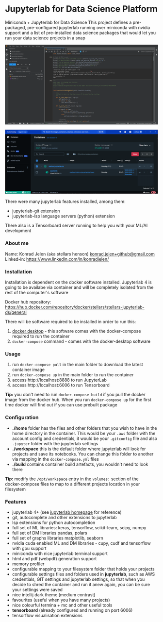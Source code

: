 # Jupyterlab for Data Science Platform
Miniconda + Jupyterlab for Data Science
This project defines a pre-packaged, pre-configured jupyterlab running over miniconda with nvidia support and 
a list of pre-installed data science packages that would let you run your data science projects in a snap

![](./doc/jupyterlab.png)

<!-- ![](./doc/jupyterlab-launcher.png) -->

![](./doc/docker-desktop.png)

There were many jupyterlab features installed, among them:
- jupyterlab-git extension
- jupyterlab-lsp language servers (python) extension

There also is a Tensorboard server running to help you with your ML/AI development


### About me
Name: Konrad Jelen (aka stellars henson) <konrad.jelen+github@gmail.com>  
Linked-in: https://www.linkedin.com/in/konradjelen/

### Installation

Installation is dependent on the docker software installed.
Jupyterlab 4 is going to be availabe via container and will
be completely isolated from the rest of the computer's software

Docker hub repository: https://hub.docker.com/repository/docker/stellars/stellars-jupyterlab-ds/general

There will be software required to be installed in order to run this:

1. [docker desktop](https://www.docker.com/products/docker-desktop/) - this software comes with the docker-compose required to run the container
2. `docker-compose` command - comes with the docker-desktop software

### Usage

1. run `docker-compose pull` in the main folder to download the latest container image 
2. run `docker-compose up` in the main folder to run the container
3. access http://localhost:8888 to run JupyterLab
4. access http://localhost:6006 to run Tensorboard

**Tip:** you don't need to run `docker-compose build` if you pull the docker image from the docker hub. When you run `docker-compose up` for the first time docker will find out if you can use prebuilt package 

### Configuration

- **./home** folder has the files and other folders that you wish to have in the home directory in the container. This would be your `.aws` folder with the account config and credentials, it would be your `.gitconfig` file and also `.jupyter` folder with the jupyterlab settings
- **./workspace** this is the default folder where jupyterlab will look for projects and save its notebooks. You can change this folder to another via mapping in the `docker-compose.yml` files 
- **./build** contains container build artefacts, you wouldn't need to look there

**Tip:** modify the `/opt/workspace` entry in the `volumes:` section of the<br>docker-compose files to map to a different projects location in your filesystem 

### Features
* jupyterlab 4+ (see [jupyterlab homepage](https://jupyterlab.readthedocs.io/en/latest) for reference)
* git, autocomplete and other extensions to jupyterlab
* lsp extensions for python autocompletion
* full set of ML libraries: keras, tensorflow, scikit-learn, scipy, numpy
* full set of DM libraries pandas, polars
* full set of graphs libraries matplotlib, seaborn
* nvidia cuda enabled ML and DM libraries - cupy, cudf and tensorflow with gpu support
* miniconda with nice jupyterlab terminal support
* html and pdf (webpdf) generation support
* memory profiler
* configurable mapping to your filesystem folder that holds your projects
* configurable settings files and folders used in __jupyterlab__, such as AWS credentials, GIT settings and jupyterlab settings, so that when you decide to shred the container and run it anew again, you can be sure your settings were saved
* nice intellij dark theme (medium contrast)
* favourites (useful when you have many projects)
* nice colourful termina + mc and other useful tools
* __tensorboard__ (already configured and running on port 6006)
* tensorflow visualisation extensions

<!-- EOF -->
